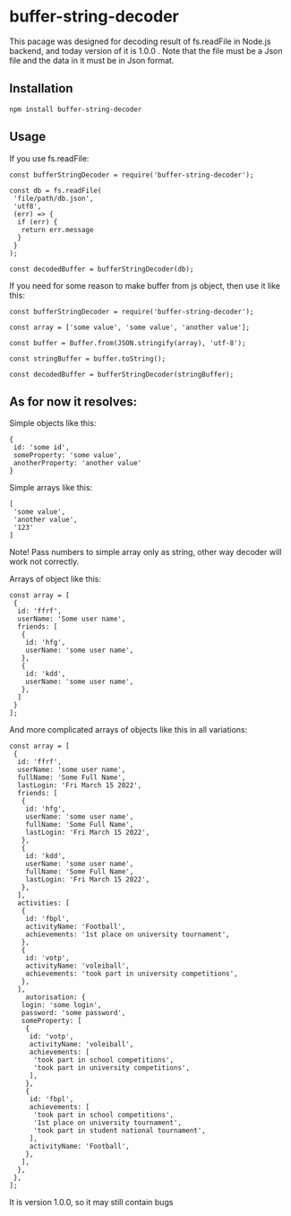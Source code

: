 # buffer-string-decoder

This pacage was designed for decoding result of fs.readFile in Node.js backend, and today version of it is 1.0.0 .
Note that the file must be a Json file and the data in it must be in Json format.

## Installation

`npm install buffer-string-decoder`

## Usage

If you use fs.readFile:

```
const bufferStringDecoder = require('buffer-string-decoder');

const db = fs.readFile(
 'file/path/db.json',
 'utf8',
 (err) => {
  if (err) {
   return err.message
  }
 }
);

const decodedBuffer = bufferStringDecoder(db);
```

If you need for some reason to make buffer from js object, then use it like this:

```
const bufferStringDecoder = require('buffer-string-decoder');

const array = ['some value', 'some value', 'another value'];

const buffer = Buffer.from(JSON.stringify(array), 'utf-8');

const stringBuffer = buffer.toString();

const decodedBuffer = bufferStringDecoder(stringBuffer);
```

## As for now it resolves:

Simple objects like this:

```image
{
 id: 'some id',
 someProperty: 'some value',
 anotherProperty: 'another value'
}
```

Simple arrays like this:

```image
[
 'some value',
 'another value',
 '123'
]
```

Note! Pass numbers to simple array only as string, other way decoder will work not correctly.

Arrays of object like this:

```image
const array = [
 {
  id: 'ffrf',
  userName: 'Some user name',
  friends: [
   {
    id: 'hfg',
    userName: 'some user name',
   },
   {
    id: 'kdd',
    userName: 'some user name',
   },
  ]
 }
];
```

And more complicated arrays of objects like this in all variations:

```image
const array = [
 {
  id: 'ffrf',
  userName: 'some user name',
  fullName: 'Some Full Name',
  lastLogin: 'Fri March 15 2022',
  friends: [
   {
    id: 'hfg',
    userName: 'some user name',
    fullName: 'Some Full Name',
    lastLogin: 'Fri March 15 2022',
   },
   {
    id: 'kdd',
    userName: 'some user name',
    fullName: 'Some Full Name',
    lastLogin: 'Fri March 15 2022',
   },
  ],
  activities: [
   {
    id: 'fbpl',
    activityName: 'Football',
    achievements: '1st place on university tournament',
   },
   {
    id: 'votp',
    activityName: 'voleiball',
    achievements: 'took part in university competitions',
   },
  ],
	autorisation: {
   login: 'some login',
   password: 'some password',
   someProperty: [
    {
     id: 'votp',
     activityName: 'voleiball',
     achievements: [
      'took part in school competitions',
      'took part in university competitions',
     ],
    },
    {
     id: 'fbpl',
     achievements: [
      'took part in school competitions',
      '1st place on university tournament',
      'took part in student national tournament',
     ],
     activityName: 'Football',
    },
   ],
  },
 },
];
```

It is version 1.0.0, so it may still contain bugs
